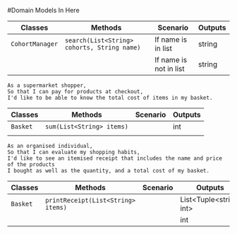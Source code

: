 #Domain Models In Here

| Classes         | Methods                                     | Scenario               | Outputs |
|-----------------|---------------------------------------------|------------------------|---------|
| `CohortManager` | `search(List<String> cohorts, String name)` | If name is in list     | string  |
|                 |                                             | If name is not in list | string  |

```
As a supermarket shopper,
So that I can pay for products at checkout,
I'd like to be able to know the total cost of items in my basket.
```

| Classes         | Methods                                     | Scenario               | Outputs |
|-----------------|---------------------------------------------|------------------------|---------|
| `Basket`		  | `sum(List<String> items)`					|					     | int     |
|                 |                                             |						 |		   |

```
As an organised individual,
So that I can evaluate my shopping habits,
I'd like to see an itemised receipt that includes the name and price of the products
I bought as well as the quantity, and a total cost of my basket.
```

| Classes         | Methods                                     | Scenario               | Outputs |
|-----------------|---------------------------------------------|------------------------|---------|
| `Basket`		  | `printReceipt(List<String> items)`			|						 |List<Tuple<string, int>   |
|                 |                                             |						 |int	   |